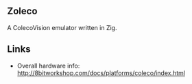 ## Zoleco

A ColecoVision emulator written in Zig.

## Links

- Overall hardware info: http://8bitworkshop.com/docs/platforms/coleco/index.html
